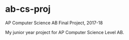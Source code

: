 # ab-cs-proj
AP Computer Science AB Final Project, 2017-18

My junior year project for AP Computer Science Level AB.
